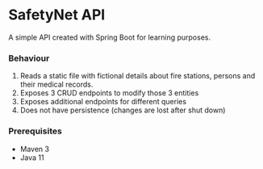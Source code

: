# SafetyNet API
A simple API created with Spring Boot for learning purposes.

### Behaviour
1. Reads a static file with fictional details about fire stations, persons and their medical records.
2. Exposes 3 CRUD endpoints to modify those 3 entities
3. Exposes additional endpoints for different queries
4. Does not have persistence (changes are lost after shut down)

### Prerequisites
- Maven 3
- Java 11


